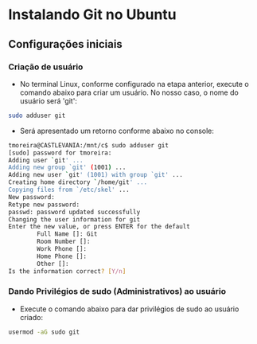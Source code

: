 # Instalando Git no Ubuntu

## Configurações iniciais

### Criação de usuário

- No terminal Linux, conforme configurado na etapa anterior, execute o comando abaixo para criar um usuário. No nosso caso, o nome do usuário será 'git':

```bash
sudo adduser git
```

- Será apresentado um retorno conforme abaixo no console:

```bash
tmoreira@CASTLEVANIA:/mnt/c$ sudo adduser git
[sudo] password for tmoreira:
Adding user `git' ...
Adding new group `git' (1001) ...
Adding new user `git' (1001) with group `git' ...
Creating home directory `/home/git' ...
Copying files from `/etc/skel' ...
New password:
Retype new password:
passwd: password updated successfully
Changing the user information for git
Enter the new value, or press ENTER for the default
        Full Name []: Git
        Room Number []:
        Work Phone []:
        Home Phone []:
        Other []:
Is the information correct? [Y/n]
```

### Dando Privilégios de sudo (Administrativos) ao usuário

- Execute o comando abaixo para dar privilégios de sudo ao usuário criado:

```bash
usermod -aG sudo git
``` 

